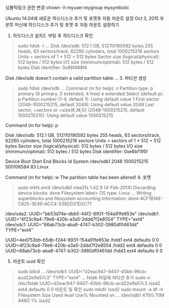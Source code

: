 심볼릭링크 권한 변경
chown -h myuser:mygroup mysymbolic


Ubuntu 14.04에 새로운 하드디스크 추가 및 포맷후 자동 마운트 설정
Oct 3, 2015
우분투 머신에 하드디스크 추가 및 포맷 후 자동 마운트 설정하기
1. 하드디스크 설치2. 부팅 후 하드디스크 확인
> sudo fdisk -l
...
Disk /dev/sdb: 512.1 GB, 512110190592 bytes
255 heads, 63 sectors/track, 62260 cylinders, total 1000215216 sectors
Units = sectors of 1 * 512 = 512 bytes
Sector size (logical/physical): 512 bytes / 512 bytes
I/O size (minimum/optimal): 512 bytes / 512 bytes
Disk identifier: 0x88f488f4

Disk /dev/sdb doesn't contain a valid partition table
...
3. 파티션 생성
> sudo fdisk /dev/sdb
...
Command (m for help): n
Partition type:
p primary (0 primary, 0 extended, 4 free)
e extended
Select (default p): p
Partition number (1-4, default 1):
Using default value 1
First sector (2048-1000215215, default 2048):
Using default value 2048
Last sector, +sectors or +size{K,M,G} (2048-1000215215, default 1000215215):
Using default value 1000215215

Command (m for help): p

Disk /dev/sdb: 512.1 GB, 512110190592 bytes
255 heads, 63 sectors/track, 62260 cylinders, total 1000215216 sectors
Units = sectors of 1 * 512 = 512 bytes
Sector size (logical/physical): 512 bytes / 512 bytes
I/O size (minimum/optimal): 512 bytes / 512 bytes
Disk identifier: 0xe8bf195f

Device Boot Start End Blocks Id System
/dev/sdb1 2048 1000215215 500106584 83 Linux

Command (m for help): w
The partition table has been altered!
4. 포맷
> sudo mkfs.ext4 /dev/sdb1
mke2fs 1.42.9 (4-Feb-2014)
Discarding device blocks: done
Filesystem label=
OS type: Linux
...
Writing superblocks and filesystem accounting information: done
 4CF1B1AE-C625-3E49-ACC4-538DD21D2C71

/dev/sda2: UUID="bb53d74e-dbb5-44f2-8931-154a91fe653e" 
/dev/sdb1: UUID="4f23c9a4-79e6-420b-a3a5-2ddd7f2e8554" TYPE="ext4"
/dev/sdc1: UUID="66ab73cb-aba8-4747-b302-3980df0461dd" TYPE="ext4"


UUID=4ed753bb-b5db-f244-8931-154a91fe653e /hdd1 ext4 defaults 0 0
UUID=4f23c9a4-79e6-420b-a3a5-2ddd7f2e8554 /hdd2 ext4 defaults 0 0
UUID=66ab73cb-aba8-4747-b302-3980df0461dd /hdd3 ext4 defaults 0 0

5. 마운트
uuid 확인
> sudo blkid
...
/dev/sdb1: UUID="d2eac947-9407-40bb-96cb-acd22e9a57c3" TYPE="ext4"
...
fstab 파일에 파티션 추가
> sudo vi /etc/fstab
UUID=d2eac947-9407-40bb-96cb-acd22e9a57c3 /ssd2 ext4 defaults 0 0
마운트 및 확인
> sudo mkdir /ssd2
> sudo mount -a
> df -h
Filesystem Size Used Avail Use% Mounted on
...
/dev/sdb1 470G 70M 446G 1% /ssd2

